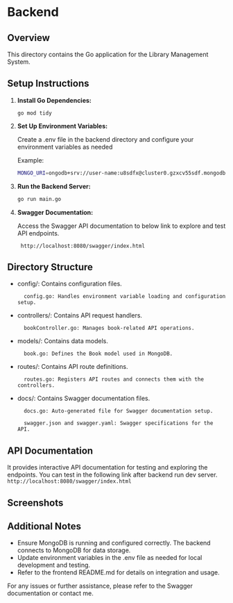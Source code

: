 
# Backend

## Overview

This directory contains the Go application for the Library Management System.

## Setup Instructions

1. **Install Go Dependencies:**
   ```
   go mod tidy
   ```

2.  **Set Up Environment Variables:**

    Create a .env file in the backend directory and configure your environment variables as needed

    Example:
    ```bash
    MONGO_URI=ongodb+srv://user-name:u8sdfx@cluster0.gzxcv55sdf.mongodb.net/?retryWrites=true&w=majority&appName=Cluster0
    ```

3. **Run the Backend Server:**
   ```bash
   go run main.go
   ```
   
4. **Swagger Documentation:**
   
    Access the Swagger API documentation to below link to explore and test API endpoints.
    ```
     http://localhost:8080/swagger/index.html 
     ```


## Directory Structure  

* config/: Contains configuration files.
    
        config.go: Handles environment variable loading and configuration setup.
* controllers/: Contains API request handlers.
        
        bookController.go: Manages book-related API operations.
* models/: Contains data models.
    
        book.go: Defines the Book model used in MongoDB.
* routes/: Contains API route definitions.
    
        routes.go: Registers API routes and connects them with the controllers.
* docs/: Contains Swagger documentation files.
    
        docs.go: Auto-generated file for Swagger documentation setup.
    
        swagger.json and swagger.yaml: Swagger specifications for the API.

## API Documentation

It provides interactive API documentation for testing and exploring the endpoints. You can test in the following link after backend run dev server.
     ```
     http://localhost:8080/swagger/index.html 
     ```

## Screenshots

<!-- Include backend-specific screenshots or API documentation screenshots here. -->

## Additional Notes

* Ensure MongoDB is running and configured correctly. The backend connects to MongoDB for data storage.
* Update environment variables in the .env file as needed for local development and testing.
* Refer to the frontend README.md for details on integration and usage.

For any issues or further assistance, please refer to the Swagger documentation or contact me.
